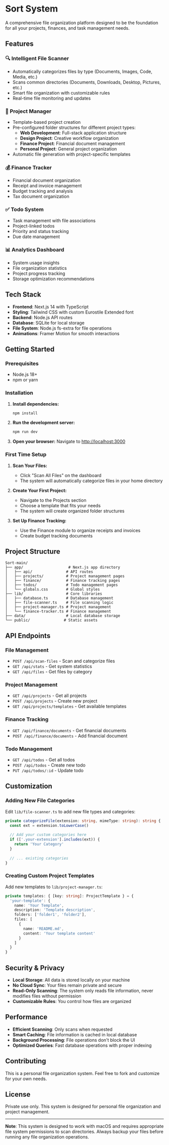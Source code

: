 # Sort System

A comprehensive file organization platform designed to be the foundation for all your projects, finances, and task management needs.

## Features

### 🔍 Intelligent File Scanner
- Automatically categorizes files by type (Documents, Images, Code, Media, etc.)
- Scans common directories (Documents, Downloads, Desktop, Pictures, etc.)
- Smart file organization with customizable rules
- Real-time file monitoring and updates

### 📁 Project Manager
- Template-based project creation
- Pre-configured folder structures for different project types:
  - **Web Development**: Full-stack application structure
  - **Design Project**: Creative workflow organization
  - **Finance Project**: Financial document management
  - **Personal Project**: General project organization
- Automatic file generation with project-specific templates

### 💰 Finance Tracker
- Financial document organization
- Receipt and invoice management
- Budget tracking and analysis
- Tax document organization

### ✅ Todo System
- Task management with file associations
- Project-linked todos
- Priority and status tracking
- Due date management

### 📊 Analytics Dashboard
- System usage insights
- File organization statistics
- Project progress tracking
- Storage optimization recommendations

## Tech Stack

- **Frontend**: Next.js 14 with TypeScript
- **Styling**: Tailwind CSS with custom Eurostile Extended font
- **Backend**: Node.js API routes
- **Database**: SQLite for local storage
- **File System**: Node.js fs-extra for file operations
- **Animations**: Framer Motion for smooth interactions

## Getting Started

### Prerequisites
- Node.js 18+ 
- npm or yarn

### Installation

1. **Install dependencies:**
   ```bash
   npm install
   ```

2. **Run the development server:**
   ```bash
   npm run dev
   ```

3. **Open your browser:**
   Navigate to [http://localhost:3000](http://localhost:3000)

### First Time Setup

1. **Scan Your Files:**
   - Click "Scan All Files" on the dashboard
   - The system will automatically categorize files in your home directory

2. **Create Your First Project:**
   - Navigate to the Projects section
   - Choose a template that fits your needs
   - The system will create organized folder structures

3. **Set Up Finance Tracking:**
   - Use the Finance module to organize receipts and invoices
   - Create budget tracking documents

## Project Structure

```
Sort-main/
├── app/                    # Next.js app directory
│   ├── api/               # API routes
│   ├── projects/          # Project management pages
│   ├── finance/           # Finance tracking pages
│   ├── todos/             # Todo management pages
│   └── globals.css        # Global styles
├── lib/                   # Core libraries
│   ├── database.ts        # Database management
│   ├── file-scanner.ts    # File scanning logic
│   ├── project-manager.ts # Project management
│   └── finance-tracker.ts # Finance management
├── data/                  # Local database storage
└── public/               # Static assets
```

## API Endpoints

### File Management
- `POST /api/scan-files` - Scan and categorize files
- `GET /api/stats` - Get system statistics
- `GET /api/files` - Get files by category

### Project Management
- `GET /api/projects` - Get all projects
- `POST /api/projects` - Create new project
- `GET /api/projects/templates` - Get available templates

### Finance Tracking
- `GET /api/finance/documents` - Get financial documents
- `POST /api/finance/documents` - Add financial document

### Todo Management
- `GET /api/todos` - Get all todos
- `POST /api/todos` - Create new todo
- `PUT /api/todos/:id` - Update todo

## Customization

### Adding New File Categories
Edit `lib/file-scanner.ts` to add new file types and categories:

```typescript
private categorizeFile(extension: string, mimeType: string): string {
  const ext = extension.toLowerCase()
  
  // Add your custom categories here
  if (['.your-extension'].includes(ext)) {
    return 'Your Category'
  }
  
  // ... existing categories
}
```

### Creating Custom Project Templates
Add new templates to `lib/project-manager.ts`:

```typescript
private templates: { [key: string]: ProjectTemplate } = {
  'your-template': {
    name: 'Your Template',
    description: 'Template description',
    folders: ['folder1', 'folder2'],
    files: [
      {
        name: 'README.md',
        content: 'Your template content'
      }
    ]
  }
}
```

## Security & Privacy

- **Local Storage**: All data is stored locally on your machine
- **No Cloud Sync**: Your files remain private and secure
- **Read-Only Scanning**: The system only reads file information, never modifies files without permission
- **Customizable Rules**: You control how files are organized

## Performance

- **Efficient Scanning**: Only scans when requested
- **Smart Caching**: File information is cached in local database
- **Background Processing**: File operations don't block the UI
- **Optimized Queries**: Fast database operations with proper indexing

## Contributing

This is a personal file organization system. Feel free to fork and customize for your own needs.

## License

Private use only. This system is designed for personal file organization and project management.

---

**Note**: This system is designed to work with macOS and requires appropriate file system permissions to scan directories. Always backup your files before running any file organization operations.
